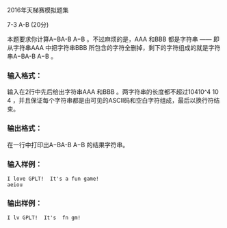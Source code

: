 2016年天梯赛模拟题集

7\-3 A\-B (20分)

本题要求你计算A−BA\-B A−B 。不过麻烦的是，AAA 和BBB 都是字符串 —— 即从字符串AAA 中把字符串BBB 所包含的字符全删掉，剩下的字符组成的就是字符串A−BA\-B A−B 。

### 输入格式：

输入在2行中先后给出字符串AAA 和BBB 。两字符串的长度都不超过10410^4 10 4  ，并且保证每个字符串都是由可见的ASCII码和空白字符组成，最后以换行符结束。

### 输出格式：

在一行中打印出A−BA\-B A−B 的结果字符串。

### 输入样例：

```in
I love GPLT!  It's a fun game!
aeiou
```

### 输出样例：

```out
I lv GPLT!  It's  fn gm!
```